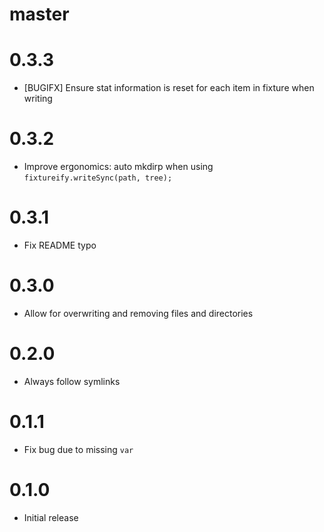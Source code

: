 # master

# 0.3.3

* [BUGIFX] Ensure stat information is reset for each item in fixture when writing

# 0.3.2

* Improve ergonomics: auto mkdirp when using `fixtureify.writeSync(path, tree);`

# 0.3.1

* Fix README typo

# 0.3.0

* Allow for overwriting and removing files and directories

# 0.2.0

* Always follow symlinks

# 0.1.1

* Fix bug due to missing `var`

# 0.1.0

* Initial release

